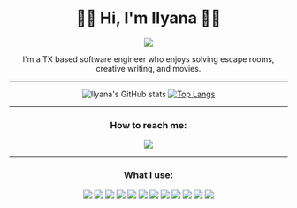 ### 

<div align="center">
  <h1> 🤟🏾 Hi, I'm Ilyana 🤘🏾 </h1>
    <a href="#"><img alt"Me at my graduation from UT Austin" src="https://user-images.githubusercontent.com/105837328/185202270-5978616c-fbfb-4fc2-b527-3249504ccd58.jpeg"/></a>
  <p align="center">I'm a TX based software engineer who enjoys solving escape rooms, creative writing, and movies.</p>
  <hr>

  ![Ilyana's GitHub stats](https://github-readme-stats.vercel.app/api?username=ilsyim&show_icons=true&theme=dracula)
  [![Top Langs](https://github-readme-stats.vercel.app/api/top-langs/?username=ilsyim&layout=compact&theme=dracula)](https://github.com/ilsyim/github-readme-stats)

  <hr>
  <h3>How to reach me: </h3>
   <a href="#"><img src="https://img.shields.io/badge/linkedin-%230077B5.svg?style=for-the-badge&logo=linkedin&logoColor=white"/></a>
  
  
  <hr>
  <h3>What I use: </h3>
  <a href="#"><img src="https://img.shields.io/badge/html5-%23E34F26.svg?style=for-the-badge&logo=html5&logoColor=white"/></a>
  <a href="#"><img src="https://img.shields.io/badge/css3-%231572B6.svg?style=for-the-badge&logo=css3&logoColor=white"/></a>
  <a href="#"><img src="https://img.shields.io/badge/python3-3670A0?style=for-the-badge&logo=python3&logoColor=ffdd54"/></a>
  <a href="#"><img src="https://img.shields.io/badge/javascript-%23323330.svg?style=for-the-badge&logo=javascript&logoColor=%23F7DF1E"/></a>
  <a href="#"><img src="https://img.shields.io/badge/MongoDB-%234ea94b.svg?style=for-the-badge&logo=mongodb&logoColor=white"/></a>
  <a href="#"><img src="https://img.shields.io/badge/Canva-%2300C4CC.svg?style=for-the-badge&logo=Canva&logoColor=white"/></a>
  <a href="#"><img src="https://img.shields.io/badge/Zoom-2D8CFF?style=for-the-badge&logo=zoom&logoColor=white"/></a>
  <a href="#"><img src="https://img.shields.io/badge/react-%2320232a.svg?style=for-the-badge&logo=react&logoColor=%2361DAFB"/></a>
  <a href="#"><img src="https://img.shields.io/badge/node.js-6DA55F?style=for-the-badge&logo=node.js&logoColor=white"/></a>
  <a href="#"><img src="https://img.shields.io/badge/express.js-%23404d59.svg?style=for-the-badge&logo=express&logoColor=%2361DAFB"/></a>
  <a href="#"><img src="https://img.shields.io/badge/bootstrap-%23563D7C.svg?style=for-the-badge&logo=bootstrap&logoColor=white"/></a>
  <a href="#"><img src="https://img.shields.io/badge/Visual%20Studio%20Code-0078d7.svg?style=for-the-badge&logo=visual-studio-code&logoColor=white"/></a>
</div>
  
<!--
**ilsyim/ilsyim** is a ✨ _special_ ✨ repository because its `README.md` (this file) appears on your GitHub profile.
Here are some ideas to get you started:
- 🔭 I’m currently working on ...
- 🌱 I’m currently learning ...
- 👯 I’m looking to collaborate on ...
- 🤔 I’m looking for help with ...
- 💬 Ask me about ...
- 📫 How to reach me: ...
- 😄 Pronouns: ...
- ⚡ Fun fact: ...
-->
